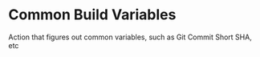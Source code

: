 # Common Build Variables
Action that figures out common variables, such as Git Commit Short SHA, etc
